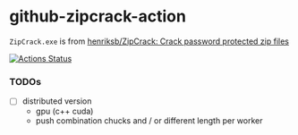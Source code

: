 github-zipcrack-action
======================
`ZipCrack.exe` is from [henriksb/ZipCrack: Crack password protected zip files](https://github.com/henriksb/ZipCrack)

[![Actions Status](https://github.com/dirkarnez/github-zipcrack-action/workflows/zipcrack-actions-workflow/badge.svg)](https://github.com/dirkarnez/github-zipcrack-action/actions)

### TODOs
- [ ] distributed version
  - gpu (c++ cuda)
  - push combination chucks and / or different length per worker
